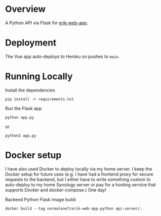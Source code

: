 # Overview

A Python API via Flask for [erik-web-app](https://github.com/normalone7/erik-web-app).

# Deployment

The Vue app auto-deploys to Heroku on pushes to `main`.

# Running Locally

Install the dependencies

```
pip install -r requirements.txt
```

Run the Flask app

```
python app.py
```

or

```
python3 app.py
```

# Docker setup

I have also used Docker to deploy locally via my home server. I keep the Docker setup for future uses (e.g. I have had a frontend proxy for secure requests to the backend, but I either have to write something custom to auto-deploy to my home Synology server or pay for a hosting service that supports Docker and docker-compose.) One day!

Backend Python Flask image build:

```
docker build --tag normalone7/erik-web-app-python api-server/.
```
